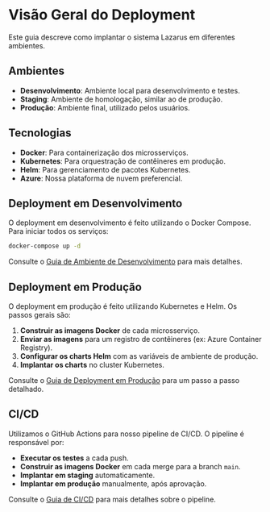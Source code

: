 # Visão Geral do Deployment

Este guia descreve como implantar o sistema Lazarus em diferentes ambientes.

## Ambientes

- **Desenvolvimento**: Ambiente local para desenvolvimento e testes.
- **Staging**: Ambiente de homologação, similar ao de produção.
- **Produção**: Ambiente final, utilizado pelos usuários.

## Tecnologias

- **Docker**: Para containerização dos microsserviços.
- **Kubernetes**: Para orquestração de contêineres em produção.
- **Helm**: Para gerenciamento de pacotes Kubernetes.
- **Azure**: Nossa plataforma de nuvem preferencial.

## Deployment em Desenvolvimento

O deployment em desenvolvimento é feito utilizando o Docker Compose. Para iniciar todos os serviços:

```bash
docker-compose up -d
```

Consulte o [Guia de Ambiente de Desenvolvimento](../guides/dev-environment.md) para mais detalhes.

## Deployment em Produção

O deployment em produção é feito utilizando Kubernetes e Helm. Os passos gerais são:

1. **Construir as imagens Docker** de cada microsserviço.
2. **Enviar as imagens** para um registro de contêineres (ex: Azure Container Registry).
3. **Configurar os charts Helm** com as variáveis de ambiente de produção.
4. **Implantar os charts** no cluster Kubernetes.

Consulte o [Guia de Deployment em Produção](./production.md) para um passo a passo detalhado.

## CI/CD

Utilizamos o GitHub Actions para nosso pipeline de CI/CD. O pipeline é responsável por:

- **Executar os testes** a cada push.
- **Construir as imagens Docker** em cada merge para a branch `main`.
- **Implantar em staging** automaticamente.
- **Implantar em produção** manualmente, após aprovação.

Consulte o [Guia de CI/CD](./ci-cd.md) para mais detalhes sobre o pipeline.


